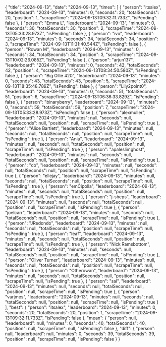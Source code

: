 {
  "title": "2024-09-13",
  "date": "2024-09-13",
  "times": [
    {
      "person": "itsalex",
      "leaderboard": "2024-09-13",
      "minutes": 0,
      "seconds": 20,
      "totalSeconds": 20,
      "position": 1,
      "scrapeTime": "2024-09-13T09:32:11.733Z",
      "isPending": false
    },
    {
      "person": "Emma L",
      "leaderboard": "2024-09-13",
      "minutes": 0,
      "seconds": 30,
      "totalSeconds": 30,
      "position": 2,
      "scrapeTime": "2024-09-13T05:33:28.973Z",
      "isPending": false
    },
    {
      "person": "ivo",
      "leaderboard": "2024-09-13",
      "minutes": 0,
      "seconds": 34,
      "totalSeconds": 34,
      "position": 3,
      "scrapeTime": "2024-09-13T11:31:40.544Z",
      "isPending": false
    },
    {
      "person": "Rowan M",
      "leaderboard": "2024-09-13",
      "minutes": 0,
      "seconds": 34,
      "totalSeconds": 34,
      "position": 3,
      "scrapeTime": "2024-09-13T10:02:26.085Z",
      "isPending": false
    },
    {
      "person": "arjun137",
      "leaderboard": "2024-09-13",
      "minutes": 0,
      "seconds": 42,
      "totalSeconds": 42,
      "position": 4,
      "scrapeTime": "2024-09-13T08:34:50.580Z",
      "isPending": false
    },
    {
      "person": "Big Ollie 420",
      "leaderboard": "2024-09-13",
      "minutes": 0,
      "seconds": 43,
      "totalSeconds": 43,
      "position": 5,
      "scrapeTime": "2024-09-13T18:35:48.789Z",
      "isPending": false
    },
    {
      "person": "Lily2point0",
      "leaderboard": "2024-09-13",
      "minutes": 0,
      "seconds": 51,
      "totalSeconds": 51,
      "position": 6,
      "scrapeTime": "2024-09-13T06:36:33.829Z",
      "isPending": false
    },
    {
      "person": "binaryberry",
      "leaderboard": "2024-09-13",
      "minutes": 0,
      "seconds": 59,
      "totalSeconds": 59,
      "position": 7,
      "scrapeTime": "2024-09-13T05:33:28.973Z",
      "isPending": false
    },
    {
      "person": "alexmuller",
      "leaderboard": "2024-09-13",
      "minutes": null,
      "seconds": null,
      "totalSeconds": null,
      "position": null,
      "scrapeTime": null,
      "isPending": true
    },
    {
      "person": "Alice Bartlett",
      "leaderboard": "2024-09-13",
      "minutes": null,
      "seconds": null,
      "totalSeconds": null,
      "position": null,
      "scrapeTime": null,
      "isPending": true
    },
    {
      "person": "Ania",
      "leaderboard": "2024-09-13",
      "minutes": null,
      "seconds": null,
      "totalSeconds": null,
      "position": null,
      "scrapeTime": null,
      "isPending": true
    },
    {
      "person": "apaleslimghost",
      "leaderboard": "2024-09-13",
      "minutes": null,
      "seconds": null,
      "totalSeconds": null,
      "position": null,
      "scrapeTime": null,
      "isPending": true
    },
    {
      "person": "cb",
      "leaderboard": "2024-09-13",
      "minutes": null,
      "seconds": null,
      "totalSeconds": null,
      "position": null,
      "scrapeTime": null,
      "isPending": true
    },
    {
      "person": "ellejay",
      "leaderboard": "2024-09-13",
      "minutes": null,
      "seconds": null,
      "totalSeconds": null,
      "position": null,
      "scrapeTime": null,
      "isPending": true
    },
    {
      "person": "emCipolla",
      "leaderboard": "2024-09-13",
      "minutes": null,
      "seconds": null,
      "totalSeconds": null,
      "position": null,
      "scrapeTime": null,
      "isPending": true
    },
    {
      "person": "j-sheps",
      "leaderboard": "2024-09-13",
      "minutes": null,
      "seconds": null,
      "totalSeconds": null,
      "position": null,
      "scrapeTime": null,
      "isPending": true
    },
    {
      "person": "joelcarr",
      "leaderboard": "2024-09-13",
      "minutes": null,
      "seconds": null,
      "totalSeconds": null,
      "position": null,
      "scrapeTime": null,
      "isPending": true
    },
    {
      "person": "JRedondo",
      "leaderboard": "2024-09-13",
      "minutes": null,
      "seconds": null,
      "totalSeconds": null,
      "position": null,
      "scrapeTime": null,
      "isPending": true
    },
    {
      "person": "leaf",
      "leaderboard": "2024-09-13",
      "minutes": null,
      "seconds": null,
      "totalSeconds": null,
      "position": null,
      "scrapeTime": null,
      "isPending": true
    },
    {
      "person": "Nick Ramsbottom",
      "leaderboard": "2024-09-13",
      "minutes": null,
      "seconds": null,
      "totalSeconds": null,
      "position": null,
      "scrapeTime": null,
      "isPending": true
    },
    {
      "person": "Oliver Turner",
      "leaderboard": "2024-09-13",
      "minutes": null,
      "seconds": null,
      "totalSeconds": null,
      "position": null,
      "scrapeTime": null,
      "isPending": true
    },
    {
      "person": "Otherowan",
      "leaderboard": "2024-09-13",
      "minutes": null,
      "seconds": null,
      "totalSeconds": null,
      "position": null,
      "scrapeTime": null,
      "isPending": true
    },
    {
      "person": "sal",
      "leaderboard": "2024-09-13",
      "minutes": null,
      "seconds": null,
      "totalSeconds": null,
      "position": null,
      "scrapeTime": null,
      "isPending": true
    },
    {
      "person": "varjmes",
      "leaderboard": "2024-09-13",
      "minutes": null,
      "seconds": null,
      "totalSeconds": null,
      "position": null,
      "scrapeTime": null,
      "isPending": true
    }
  ],
  "best": {
    "person": "itsalex",
    "leaderboard": "2024-09-13",
    "minutes": 0,
    "seconds": 20,
    "totalSeconds": 20,
    "position": 1,
    "scrapeTime": "2024-09-13T09:32:11.733Z",
    "isPending": false
  },
  "mean": {
    "person": null,
    "leaderboard": null,
    "minutes": 0,
    "seconds": 40,
    "totalSeconds": 40,
    "position": null,
    "scrapeTime": null,
    "isPending": false
  },
  "diff": {
    "person": null,
    "leaderboard": null,
    "minutes": 0,
    "seconds": 39,
    "totalSeconds": 39,
    "position": null,
    "scrapeTime": null,
    "isPending": false
  }
}